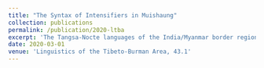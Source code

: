 ```yaml
---
title: "The Syntax of Intensifiers in Muishaung"
collection: publications
permalink: /publication/2020-ltba
excerpt: 'The Tangsa-Nocte languages of the India/Myanmar border region employ a system of suffixes to modify descriptive words. These may be reduplicated under certain conditions, determined by the stress patterns of the larger utterance. Previously referred to as intensifiers (Morey, n.d.; van Dam 2018), these affixes modify their stems to cover a wide range of different meanings, with each stem having a limited and sometimes unique set of applicable modifiers. Such intensifiers are found throughout the Pangwa varieties of Tangsa-Nocte and occur with the majority of basic adjectives derived from monosyllabic verbal stems.'
date: 2020-03-01
venue: 'Linguistics of the Tibeto-Burman Area, 43.1'
---
```

